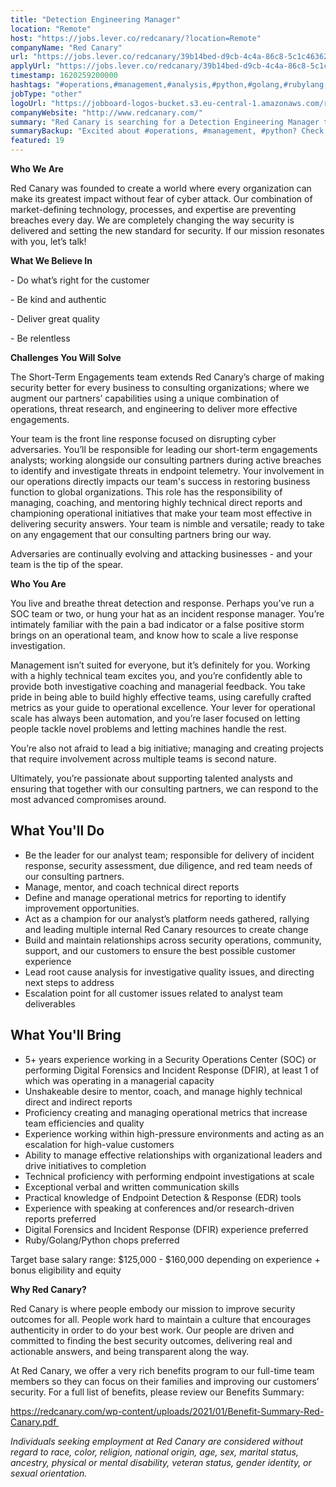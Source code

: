 ```yaml
---
title: "Detection Engineering Manager"
location: "Remote"
host: "https://jobs.lever.co/redcanary/?location=Remote"
companyName: "Red Canary"
url: "https://jobs.lever.co/redcanary/39b14bed-d9cb-4c4a-86c8-5c1c4636275d"
applyUrl: "https://jobs.lever.co/redcanary/39b14bed-d9cb-4c4a-86c8-5c1c4636275d/apply"
timestamp: 1620259200000
hashtags: "#operations,#management,#analysis,#python,#golang,#rubylang,#office,#rest"
jobType: "other"
logoUrl: "https://jobboard-logos-bucket.s3.eu-central-1.amazonaws.com/red-canary"
companyWebsite: "http://www.redcanary.com/"
summary: "Red Canary is searching for a Detection Engineering Manager that has 5+ years of experience working in a Security Operations Center."
summaryBackup: "Excited about #operations, #management, #python? Check out this job post!"
featured: 19
---
```


**Who We Are**

Red Canary was founded to create a world where every organization can make its greatest impact without fear of cyber attack. Our combination of market-defining technology, processes, and expertise are preventing breaches every day. We are completely changing the way security is delivered and setting the new standard for security. If our mission resonates with you, let’s talk!  

**What We Believe In**

\- Do what’s right for the customer

\- Be kind and authentic

\- Deliver great quality

\- Be relentless

**Challenges You Will Solve**

The Short-Term Engagements team extends Red Canary’s charge of making security better for every business to consulting organizations; where we augment our partners’ capabilities using a unique combination of operations, threat research, and engineering to deliver more effective engagements.

Your team is the front line response focused on disrupting cyber adversaries. You’ll be responsible for leading our short-term engagements analysts; working alongside our consulting partners during active breaches to identify and investigate threats in endpoint telemetry. Your involvement in our operations directly impacts our team's success in restoring business function to global organizations. This role has the responsibility of managing, coaching, and mentoring highly technical direct reports and championing operational initiatives that make your team most effective in delivering security answers. Your team is nimble and versatile; ready to take on any engagement that our consulting partners bring our way.

Adversaries are continually evolving and attacking businesses - and your team is the tip of the spear. 

**Who You Are**

You live and breathe threat detection and response. Perhaps you’ve run a SOC team or two, or hung your hat as an incident response manager. You’re intimately familiar with the pain a bad indicator or a false positive storm brings on an operational team, and know how to scale a live response investigation.

Management isn’t suited for everyone, but it’s definitely for you. Working with a highly technical team excites you, and you’re confidently able to provide both investigative coaching and managerial feedback. You take pride in being able to build highly effective teams, using carefully crafted metrics as your guide to operational excellence. Your lever for operational scale has always been automation, and you’re laser focused on letting people tackle novel problems and letting machines handle the rest.

You’re also not afraid to lead a big initiative; managing and creating projects that require involvement across multiple teams is second nature.

Ultimately, you’re passionate about supporting talented analysts and ensuring that together with our consulting partners, we can respond to the most advanced compromises around.

## What You'll Do

*   Be the leader for our analyst team; responsible for delivery of incident response, security assessment, due diligence, and red team needs of our consulting partners. 
*   Manage, mentor, and coach technical direct reports
*   Define and manage operational metrics for reporting to identify improvement opportunities.
*   Act as a champion for our analyst’s platform needs gathered, rallying and leading multiple internal Red Canary resources to create change
*   Build and maintain relationships across security operations, community, support, and our customers to ensure the best possible customer experience
*   Lead root cause analysis for investigative quality issues, and directing next steps to address
*   Escalation point for all customer issues related to analyst team deliverables

## What You'll Bring

*   5+ years experience working in a Security Operations Center (SOC) or performing Digital Forensics and Incident Response (DFIR), at least 1 of which was operating in a managerial capacity
*   Unshakeable desire to mentor, coach, and manage highly technical direct and indirect reports
*   Proficiency creating and managing operational metrics that increase team efficiencies and quality
*   Experience working within high-pressure environments and acting as an escalation for high-value customers
*   Ability to manage effective relationships with organizational leaders and drive initiatives to completion
*   Technical proficiency with performing endpoint investigations at scale
*   Exceptional verbal and written communication skills
*   Practical knowledge of Endpoint Detection & Response (EDR) tools
*   Experience with speaking at conferences and/or research-driven reports preferred
*   Digital Forensics and Incident Response (DFIR) experience preferred
*   Ruby/Golang/Python chops preferred

Target base salary range: $125,000 - $160,000 depending on experience + bonus eligibility and equity

**Why Red Canary?**

Red Canary is where people embody our mission to improve security outcomes for all. People work hard to maintain a culture that encourages authenticity in order to do your best work. Our people are driven and committed to finding the best security outcomes, delivering real and actionable answers, and being transparent along the way. 

At Red Canary, we offer a very rich benefits program to our full-time team members so they can focus on their families and improving our customers’ security. For a full list of benefits, please review our Benefits Summary:

https://redcanary.com/wp-content/uploads/2021/01/Benefit-Summary-Red-Canary.pdf 

_Individuals seeking employment at Red Canary are considered without regard to race, color, religion, national origin, age, sex, marital status, ancestry, physical or mental disability, veteran status, gender identity, or sexual orientation._
